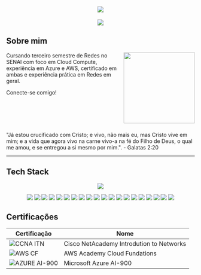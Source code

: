 <h1 align= "center">
  <img src="https://capsule-render.vercel.app/api?type=waving&height=300&color=4169E1&text=Davi%20Santos&reversal=true&fontColor=FFFFFFFF&section=header&animation=blinking">
</h1>

<p align= "center">
  <img src="https://readme-typing-svg.herokuapp.com?font=Fira+Code&size=16&pause=1000&width=435&lines=Cloud+Engineer+%7C+Cloud+Systems+Administrator">
</p>

## Sobre mim

<img align="right" height="190" src="https://i.pinimg.com/originals/c6/09/4c/c6094c95db35eb8c9cebbc354a91ef3a.gif">

Cursando terceiro semestre de Redes no SENAI com foco em Cloud Compute, experiência em Azure e AWS, certificado em ambas 
e experiência prática em Redes em geral.

Conecte-se comigo!

<br><br><br><br>

"Já estou crucificado com Cristo; e vivo, não mais eu, mas Cristo vive em mim;
e a vida que agora vivo na carne vivo-a na fé do Filho de Deus, o qual me amou, e se entregou a si mesmo por mim.". - Galatas 2:20

---

## Tech Stack

<p align="center">
  <img src="https://skillcons.dev/icons?i=arduino,aws,azure,c,debian,git,github,gmail,grafana,html,linux,mysql,nginx,ubuntu,windows">

</p>


<p align="center">
<img src="https://img.shields.io/badge/ChatGPT-74aa9c?logo=openai&logoColor=white">
<img src="https://img.shields.io/badge/Google%20Gemini-886FBF?logo=googlegemini&logoColor=fff">
<img src="https://img.shields.io/badge/Google%20Chrome-4285F4?logo=GoogleChrome&logoColor=white">
<img src="https://img.shields.io/badge/Google%20Drive-4285F4?logo=googledrive&logoColor=fff">
<img src="https://img.shields.io/badge/AWS-%23FF9900.svg?logo=amazon-web-services&logoColor=white">
<img src="https://custom-icon-badges.demolab.com/badge/Microsoft%20Azure-0089D6?logo=msazure&logoColor=white">
<img src="https://img.shields.io/badge/Miro-050038?logo=miro&logoColor=fff">
<img src="https://img.shields.io/badge/Trello-0052CC?logo=trello&logoColor=fff">
<img src="https://img.shields.io/badge/MariaDB-003545?logo=mariadb&logoColor=white">
<img src="https://img.shields.io/badge/MySQL-4479A1?logo=mysql&logoColor=fff">
<img src="https://img.shields.io/badge/DynamoDB-4053D6?logo=amazondynamodb&logoColor=fff">
<img src="https://img.shields.io/badge/Android-3DDC84?logo=android&logoColor=white">
<img src="https://img.shields.io/badge/Debian-A81D33?logo=debian&logoColor=fff">
<img src="https://img.shields.io/badge/Linux-FCC624?logo=linux&logoColor=black">
<img src="https://img.shields.io/badge/Ubuntu-E95420?logo=ubuntu&logoColor=white">
<img src="https://custom-icon-badges.demolab.com/badge/Windows-0078D6?logo=windows11&logoColor=white">
<img src="https://img.shields.io/badge/C-00599C?logo=c&logoColor=white">
<img src="https://img.shields.io/badge/HTML-%23E34F26.svg?logo=html5&logoColor=white">
<img src="https://img.shields.io/badge/GitHub-%23121011.svg?logo=github&logoColor=white">
<img src="https://custom-icon-badges.demolab.com/badge/LinkedIn-0A66C2?logo=linkedin-white&logoColor=fff">
</p>


## Certificações

| Certificação | Nome |
| --- | --- |
| ![CCNA ITN](https://img.shields.io/badge/CISCO_Introduction_To_Networks-t?style=flat&logo=cisco&logoColor=white&color=black) | Cisco NetAcademy Introdution to Networks |
| ![AWS CF](https://img.shields.io/badge/_-AWS_Academy_Cloud_Fundations-t?logo=amazonwebservices&logoColor=white&labelColor=black&color=black) | AWS Academy Cloud Fundations |
| ![AZURE AI-900](https://img.shields.io/badge/AZURE_Microsoft_AI-900-t?logo=icloud&logoColor=Blue&labelColor=white&color=white) | Microsoft Azure AI-900 | 
